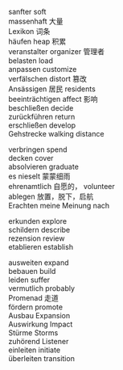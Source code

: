 sanfter soft  
massenhaft 大量  
Lexikon  词条  
häufen heap 积累  
veranstalter organizer 管理者  
belasten load  
anpassen customize  
verfälschen distort 篡改  
Ansässigen 居民 residents  
beeinträchtigen affect 影响  
beschließen decide  
zurückführen return  
erschließen develop  
Gehstrecke walking distance  

verbringen spend  
decken cover  
absolvieren graduate  
es nieselt 蒙蒙细雨  
ehrenamtlich  自愿的， volunteer  
ablegen 放置，脱下，启航  
Erachten meine Meinung nach  

erkunden explore  
schildern describe  
rezension review  
etablieren establish

ausweiten expand   
bebauen build  
leiden suffer  
vermutlich probably  
Promenad 走道  
fördern promote  
Ausbau Expansion  
Auswirkung Impact  
Stürme Storms  
zuhörend Listener  
einleiten initiate  
überleiten transition  
